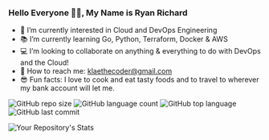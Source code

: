 ### Hello Everyone 👋🏽, My Name is Ryan Richard 

- 🤔 I’m currently interested in Cloud and DevOps Engineering
- 📚 I’m currently learning Go, Python, Terraform, Docker & AWS
- 💻 I’m looking to collaborate on anything & everything to do with DevOps and the Cloud!
- 📨 How to reach me: klaethecoder@gmail.com
- 😎 Fun facts: I love to cook and eat tasty foods and to travel to wherever my bank account will let me. 

![GitHub repo size](https://img.shields.io/github/repo-size/USER/REPOSITORY?style=plastic)
![GitHub language count](https://img.shields.io/github/languages/count/USER/REPOSITORY?style=plastic)
![GitHub top language](https://img.shields.io/github/languages/top/USER/REPOSITORY?style=plastic)
![GitHub last commit](https://img.shields.io/github/last-commit/USER/REPOSITORY?color=red&style=plastic)

![Your Repository's Stats](https://github-readme-stats.vercel.app/api?username=klaethecoder&show_icons=true)

